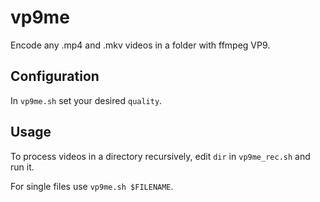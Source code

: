 # vp9me

Encode any .mp4 and .mkv videos in a folder with ffmpeg VP9.

## Configuration

In `vp9me.sh` set your desired `quality`.

## Usage

To process videos in a directory recursively, edit `dir` in `vp9me_rec.sh` and run it.

For single files use `vp9me.sh $FILENAME`.
